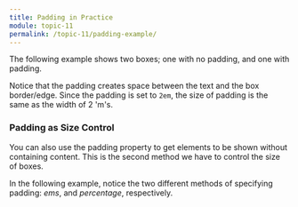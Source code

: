 ```yaml
---
title: Padding in Practice
module: topic-11
permalink: /topic-11/padding-example/
---
```


<div class="divider-heading"></div>

The following example shows two boxes; one with no padding, and one with padding.

Notice that the padding creates space between the text and the box border/edge. Since the padding is set to `2em`, the size of padding is the same as the width of 2 'm's.

<div class="codepen-embed">
  <p data-height="600" data-theme-id="30567" data-slug-hash="NWrYQzR" data-default-tab="css,result" data-user="retrog4m3r" data-embed-version="2" data-pen-title="Padding, Pt. 1" class="codepen"></p>
</div>

### Padding as Size Control

You can also use the padding property to get elements to be shown without containing content. This is the second method we have to control the size of boxes.

In the following example, notice the two different methods of specifying padding: _ems_, and _percentage_, respectively.

<div class="codepen-embed">
  <p data-height="600" data-theme-id="30567" data-slug-hash="YzWamvo" data-default-tab="css,result" data-user="retrog4m3r" data-embed-version="2" data-pen-title="Padding, Pt. 2" class="codepen"></p>
</div>
